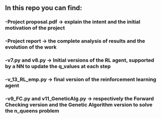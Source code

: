 ## In this repo you can find:

### -Project proposal.pdf -> explain the intent and the initial motivation of the project
### -Project report -> the complete analysis of results and the evolution of the work
### -v7.py and v8.py -> Initial versions of the RL agent, supported by a NN to update the q_values at each step
### -v_13_RL_emp.py -> final version of the reinforcement learning agent
### -v9_FC.py and v11_GeneticAlg.py -> respectively the Forward Checking version and the Genetic Algorithm version to solve the n_queens problem
